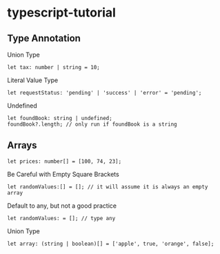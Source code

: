 # typescript-tutorial

## Type Annotation

Union Type
```typescript!
let tax: number | string = 10;
```

Literal Value Type
```typescript!
let requestStatus: 'pending' | 'success' | 'error' = 'pending';
```

Undefined
```typescript!
let foundBook: string | undefined;
foundBook?.length; // only run if foundBook is a string
```

## Arrays

```typescript!
let prices: number[] = [100, 74, 23];
```

Be Careful with Empty Square Brackets
```typescript!
let randomValues:[] = []; // it will assume it is always an empty array
```

Default to any, but not a good practice
```typescript!
let randomValues: = []; // type any
```

Union Type
```typescript!
let array: (string | boolean)[] = ['apple', true, 'orange', false];
```